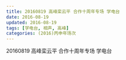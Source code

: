 ```yaml
---
title: 20160819 高峰栾云平 合作十周年专场 学电台
date: 2016-08-19
updated: 2016-08-19
tags: [学电台, 相声, 高峰] 
categories: (2016)丙申年场次 
---
```

20160819 高峰栾云平 合作十周年专场 学电台
